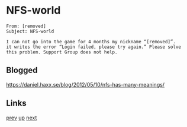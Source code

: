# NFS-world

    From: [removed]
    Subject: NFS-world

    I can not go into the game for 4 months my nickname “[removed]”.
    it writes the error “Login failed, please try again.” Please solve
    this problem. Support Group does not help.

## Blogged

<https://daniel.haxx.se/blog/2012/05/10/nfs-has-many-meanings/>

## Links

[prev](2012-01-05.md) [up](../) [next](2012-11-30.md)

